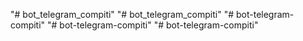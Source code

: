 "# bot_telegram_compiti" 
"# bot_telegram_compiti" 
"# bot-telegram-compiti" 
"# bot-telegram-compiti" 
"# bot-telegram-compiti" 
